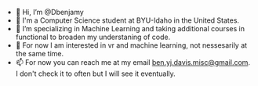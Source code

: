 - 👋 Hi, I’m @Dbenjamy
- 👀 I'm a Computer Science student at BYU-Idaho in the United States.
- 🌱 I’m specializing in Machine Learning and taking additional courses in functional
     to broaden my understaning of code.
- 💞️ For now I am interested in vr and machine learning, not nessesarily at the same time.
- 📫 For now you can reach me at my email ben.yj.davis.misc@gmail.com. I don't check it
     to often but I will see it eventually.

<!---
Dbenjamy/Dbenjamy is a ✨ special ✨ repository because its `README.md` (this file) appears on your GitHub profile.
You can click the Preview link to take a look at your changes.
--->
